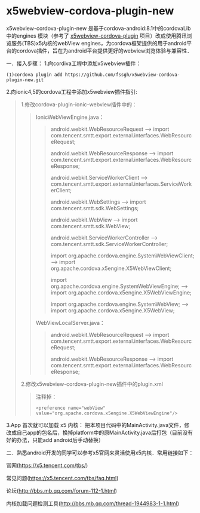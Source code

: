  # x5webview-cordova-plugin-new
x5webview-cordova-plugin-new 是基于cordova-android:8.1中的cordovaLib中的engines 模块（参考了 [x5webview-cordova-plugin](https://github.com/runner525/x5webview-cordova-plugin/) 项目）改成使用腾讯浏览服务(TBS)x5内核的webView engines，为cordova框架提供的用于android平台的cordova插件，旨在为android平台提供更好的webview浏览体验与兼容性．

一．接入步骤：
1.向cordiva工程中添加x5webview插件：
```
(1)cordova plugin add https://github.com/fssgh/x5webview-cordova-plugin-new.git

```
2.向ionic4,5的cordova工程中添加x5webview插件指引:
>1.修改cordova-plugin-ionic-webview插件中的：
>>IonicWebViewEngine.java：
>>><p>android.webkit.WebResourceRequest  ——> import com.tencent.smtt.export.external.interfaces.WebResourceRequest;</p>
>>><p>android.webkit.WebResourceResponse  ——> import com.tencent.smtt.export.external.interfaces.WebResourceResponse;</p>
>>><p>android.webkit.ServiceWorkerClient  ——> com.tencent.smtt.export.external.interfaces.ServiceWorkerClient;</p>
>>><p>android.webkit.WebSettings ——> import com.tencent.smtt.sdk.WebSettings;</p>
>>><p>android.webkit.WebView ——> import com.tencent.smtt.sdk.WebView;</p>
>>><p>android.webkit.ServiceWorkerController ——> com.tencent.smtt.sdk.ServiceWorkerController;</p>
>>><p>import org.apache.cordova.engine.SystemWebViewClient; ——> import org.apache.cordova.x5engine.X5WebViewClient;</p>
>>><p>import org.apache.cordova.engine.SystemWebViewEngine; ——> import org.apache.cordova.x5engine.X5WebViewEngine;</p>
>>><p>import org.apache.cordova.engine.SystemWebView; ——> import org.apache.cordova.x5engine.X5WebView;</p>
>>WebViewLocalServer.java：
>>><p>android.webkit.WebResourceRequest  ——> import com.tencent.smtt.export.external.interfaces.WebResourceRequest;</p>
>>><p>android.webkit.WebResourceResponse ——> import com.tencent.smtt.export.external.interfaces.WebResourceResponse;</p>
>2.修改x5webview-cordova-plugin-new插件中的plugin.xml
>>注释掉：
>>```
>><preference name="webView" value="org.apache.cordova.x5engine.X5WebViewEngine"/>
>>```
3.App 首次就可以加载 x5 内核：
    把本项目代码中的MainActivity.java文件，修改成自己app的包名后，换掉platform中的原MainActivity.java后打包（目前没有好的办法，只能add android后手动替换）
    
二．熟悉android开发的同学可以参考x5官网来灵活使用x5内核．常用链接如下：

官网(https://x5.tencent.com/tbs/)

常见问题(https://x5.tencent.com/tbs/faq.html)

论坛(http://bbs.mb.qq.com/forum-112-1.html)

内核加载问题检测工具(http://bbs.mb.qq.com/thread-1944983-1-1.html)

